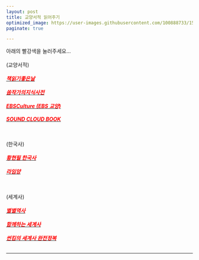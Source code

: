 ```yaml
---
layout: post
title: 교양서적 읽어주기
optimized_image: https://user-images.githubusercontent.com/100888733/156873477-4eb97262-fe59-4775-aae2-31c7a37724da.jpg
paginate: true

---
```

아래의 빨강색을 눌러주세요...<br> <br>
(교양서적)<br> <br>
[<span style="color:red">***책읽기좋은날***</span>](https://art19.com/shows/readinggoodday)<br> <br>
[<span style="color:red">***쏨작가의지식사전***</span>](https://www.youtube.com/c/%EC%8F%A8%EC%9E%91%EA%B0%80%EC%9D%98%EC%A7%80%EC%8B%9D%EC%82%AC%EC%A0%84)<br> <br>
[<span style="color:red">***EBSCulture (EBS 교양)***</span>](https://www.youtube.com/c/EBSCulture/channels)<br> <br>
[<span style="color:red">***SOUND CLOUD BOOK***</span>](https://www.youtube.com/c/%EC%9D%B4%EB%AC%98%EC%98%81%EC%9E%91%EA%B0%80%EC%9D%98%EC%9D%BC%EC%83%81)<br> <br> <br>

(한국사) <br> <br>
[<span style="color:red">***황현필 한국사***</span>](https://www.youtube.com/c/%ED%99%A9%ED%98%84%ED%95%84%ED%95%9C%EA%B5%AD%EC%82%AC/videos)<br> <br>
[<span style="color:red">***라임양***</span>](https://www.youtube.com/c/%EB%9D%BC%EC%9E%84%EC%96%91)<br> <br> <br>

(세계사) <br> <br>
[<span style="color:red">***별별역사***</span>](https://www.youtube.com/channel/UCYuiS1EYw54dEJVzseQSYXw/videos)<br> <br>
[<span style="color:red">***함께하는 세계사***</span>](https://www.youtube.com/channel/UCdop7AYwvReE6jK7M69MA2A)<br> <br>
[<span style="color:red">***썬킴의 세계사 완전정복***</span>](https://art19.com/shows/worldhistory)<br> <br>

---
